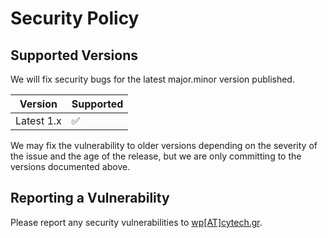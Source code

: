 # Security Policy

## Supported Versions

We will fix security bugs for the latest major.minor version published.

| Version    | Supported          |
|------------| ------------------ |
| Latest 1.x | :white_check_mark: |

We may fix the vulnerability to older versions depending on the severity of the issue and the age of the release, but we are only committing to the versions documented above.

## Reporting a Vulnerability

Please report any security vulnerabilities to [wp[AT]cytech.gr](mailto:wp@cytech.gr).